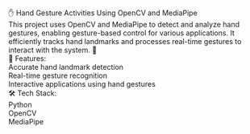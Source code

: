 ✋ Hand Gesture Activities Using OpenCV and MediaPipe <br>
This project uses OpenCV and MediaPipe to detect and analyze hand gestures, enabling gesture-based control for various applications. It efficiently tracks hand landmarks and processes real-time gestures to interact with the system. 🚀
<br>
📸 Features:<br>
Accurate hand landmark detection<br>
Real-time gesture recognition<br>
Interactive applications using hand gestures<br>
🛠️ Tech Stack:<br>
Python<br>
OpenCV<br>
MediaPipe<br>
